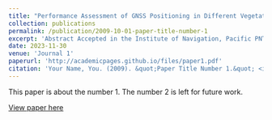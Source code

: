 ```yaml
---
title: "Performance Assessment of GNSS Positioning in Different Vegetated Environments"
collection: publications
permalink: /publication/2009-10-01-paper-title-number-1
excerpt: 'Abstract Accepted in the Institute of Navigation, Pacific PNT'
date: 2023-11-30
venue: 'Journal 1'
paperurl: 'http://academicpages.github.io/files/paper1.pdf'
citation: 'Your Name, You. (2009). &quot;Paper Title Number 1.&quot; <i>Journal 1</i>. 1(1).'
---
```

This paper is about the number 1. The number 2 is left for future work.

[View paper here](https://www.ion.org/pnt/abstracts.cfm?paperID=13100)
